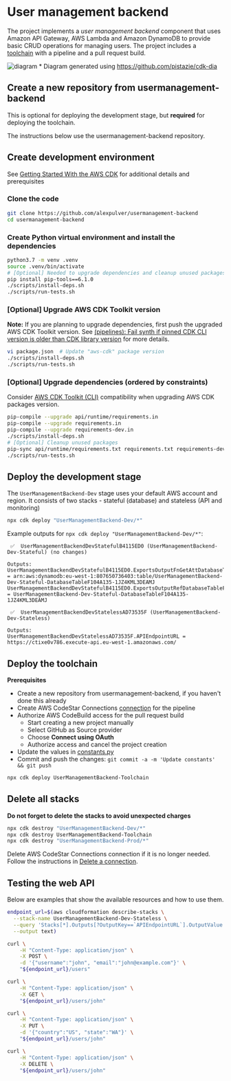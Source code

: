 # User management backend
The project implements a *user management backend* component that uses 
Amazon API Gateway, AWS Lambda and Amazon DynamoDB to provide basic 
CRUD operations for managing users. The project includes a [toolchain](https://en.wikipedia.org/wiki/Toolchain)
with a pipeline and a pull request build.

![diagram](https://user-images.githubusercontent.com/4362270/130135294-b4e2f63a-699b-4330-9462-1b5d0611f9e1.png)
\* Diagram generated using https://github.com/pistazie/cdk-dia

## Create a new repository from usermanagement-backend
This is optional for deploying the development stage, but **required** for deploying 
the toolchain.

The instructions below use the usermanagement-backend repository.

## Create development environment
See [Getting Started With the AWS CDK](https://docs.aws.amazon.com/cdk/latest/guide/getting_started.html)
for additional details and prerequisites

### Clone the code
```bash
git clone https://github.com/alexpulver/usermanagement-backend
cd usermanagement-backend
```

### Create Python virtual environment and install the dependencies
```bash
python3.7 -m venv .venv
source .venv/bin/activate
# [Optional] Needed to upgrade dependencies and cleanup unused packages
pip install pip-tools==6.1.0
./scripts/install-deps.sh
./scripts/run-tests.sh
```

### [Optional] Upgrade AWS CDK Toolkit version
**Note:** If you are planning to upgrade dependencies, first push the upgraded AWS CDK Toolkit version.
See [(pipelines): Fail synth if pinned CDK CLI version is older than CDK library version](https://github.com/aws/aws-cdk/issues/15519) 
for more details.

```bash
vi package.json  # Update "aws-cdk" package version
./scripts/install-deps.sh
./scripts/run-tests.sh
```

### [Optional] Upgrade dependencies (ordered by constraints)
Consider [AWS CDK Toolkit (CLI)](https://docs.aws.amazon.com/cdk/latest/guide/reference.html#versioning) compatibility 
when upgrading AWS CDK packages version.

```bash
pip-compile --upgrade api/runtime/requirements.in
pip-compile --upgrade requirements.in
pip-compile --upgrade requirements-dev.in
./scripts/install-deps.sh
# [Optional] Cleanup unused packages
pip-sync api/runtime/requirements.txt requirements.txt requirements-dev.txt
./scripts/run-tests.sh
```

## Deploy the development stage
The `UserManagementBackend-Dev` stage uses your default AWS account and region.
It consists of two stacks - stateful (database) and stateless (API and monitoring) 

```bash
npx cdk deploy "UserManagementBackend-Dev/*"
```

Example outputs for `npx cdk deploy "UserManagementBackend-Dev/*"`:
```text
 ✅  UserManagementBackendDevStatefulB4115ED0 (UserManagementBackend-Dev-Stateful) (no changes)

Outputs:
UserManagementBackendDevStatefulB4115ED0.ExportsOutputFnGetAttDatabaseTableF104A135ArnDAC15A6A = arn:aws:dynamodb:eu-west-1:807650736403:table/UserManagementBackend-Dev-Stateful-DatabaseTableF104A135-1JZ4KML3DEAMJ
UserManagementBackendDevStatefulB4115ED0.ExportsOutputRefDatabaseTableF104A1356B7D7D8A = UserManagementBackend-Dev-Stateful-DatabaseTableF104A135-1JZ4KML3DEAMJ
```
```text
 ✅  UserManagementBackendDevStatelessAD73535F (UserManagementBackend-Dev-Stateless)

Outputs:
UserManagementBackendDevStatelessAD73535F.APIEndpointURL = https://ctixe0v786.execute-api.eu-west-1.amazonaws.com/
```

## Deploy the toolchain

**Prerequisites**
- Create a new repository from usermanagement-backend, if you haven't done this already
- Create AWS CodeStar Connections [connection](https://docs.aws.amazon.com/dtconsole/latest/userguide/welcome-connections.html)
  for the pipeline
- Authorize AWS CodeBuild access for the pull request build
  - Start creating a new project manually
  - Select GitHub as Source provider
  - Choose **Connect using OAuth**
  - Authorize access and cancel the project creation
- Update the values in [constants.py](constants.py)
- Commit and push the changes: `git commit -a -m 'Update constants' && git push`

```bash
npx cdk deploy UserManagementBackend-Toolchain
```

## Delete all stacks
**Do not forget to delete the stacks to avoid unexpected charges**
```bash
npx cdk destroy "UserManagementBackend-Dev/*"
npx cdk destroy UserManagementBackend-Toolchain
npx cdk destroy "UserManagementBackend-Prod/*"
```

Delete AWS CodeStar Connections connection if it is no longer needed. Follow the instructions
in [Delete a connection](https://docs.aws.amazon.com/dtconsole/latest/userguide/connections-delete.html).

## Testing the web API
Below are examples that show the available resources and how to use them.

```bash
endpoint_url=$(aws cloudformation describe-stacks \
  --stack-name UserManagementBackend-Dev-Stateless \
  --query 'Stacks[*].Outputs[?OutputKey==`APIEndpointURL`].OutputValue' \
  --output text)

curl \
    -H "Content-Type: application/json" \
    -X POST \
    -d '{"username":"john", "email":"john@example.com"}' \
    "${endpoint_url}/users"

curl \
    -H "Content-Type: application/json" \
    -X GET \
    "${endpoint_url}/users/john"

curl \
    -H "Content-Type: application/json" \
    -X PUT \
    -d '{"country":"US", "state":"WA"}' \
    "${endpoint_url}/users/john"

curl \
    -H "Content-Type: application/json" \
    -X DELETE \
    "${endpoint_url}/users/john"
```
